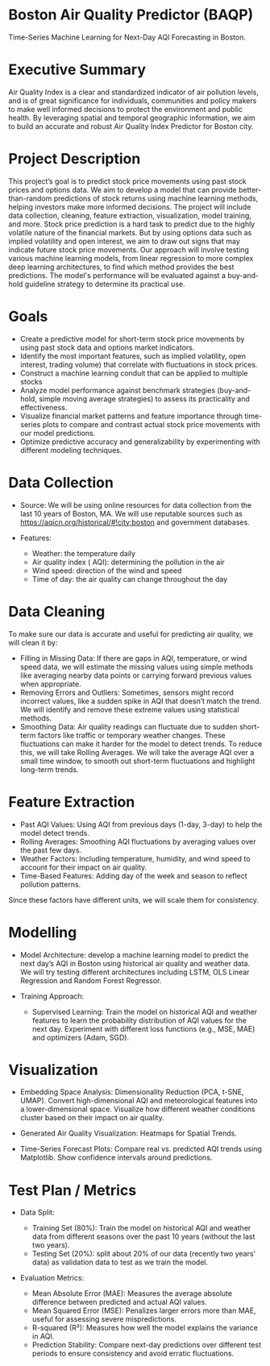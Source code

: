 # Boston Air Quality Predictor (BAQP)
 Time-Series Machine Learning for Next-Day AQI Forecasting in Boston.
# Executive Summary
Air Quality Index is a clear and standardized indicator of air pollution levels, and is of great significance for individuals, communities and policy makers to make well informed decisions to protect the environment and public health. By leveraging spatial and temporal geographic information, we aim to build an accurate and robust Air Quality Index Predictor for Boston city.


# Project Description
This project’s goal is to predict stock price movements using past stock prices and options data. We aim to develop a model that can provide better-than-random predictions of stock returns using machine learning methods, helping investors make more informed decisions. The project will include data collection, cleaning, feature extraction, visualization, model training, and more.
Stock price prediction is a hard task to predict due to the highly volatile nature of the financial markets. But by using options data such as implied volatility and open interest, we aim to draw out signs that may indicate future stock price movements.
Our approach will involve testing various machine learning models, from linear regression to more complex deep learning architectures, to find which method provides the best predictions. The model's performance will be evaluated against a buy-and-hold guideline strategy to determine its practical use.


# Goals
- Create a predictive model for short-term stock price movements by using past stock data and options market indicators.
- Identify the most important features, such as implied volatility, open interest, trading volume) that correlate with fluctuations in stock prices.
- Construct a machine learning conduit that can be applied to multiple stocks
- Analyze model performance against benchmark strategies (buy-and-hold, simple moving average strategies) to assess its practicality and effectiveness.
- Visualize financial market patterns and feature importance through time-series plots to compare and contrast actual stock price movements with our model predictions.
- Optimize predictive accuracy and generalizability by experimenting with different modeling techniques.


# Data Collection 
- Source: 
We will be using online resources for data collection from the last 10 years of Boston, MA. We will use reputable sources such as https://aqicn.org/historical/#!city:boston and government databases. 

- Features:
  - Weather: the temperature daily
  - Air quality index ( AQI): determining the pollution in the air 
  - Wind speed: direction of the wind and speed
  - Time of day: the air quality can change throughout the day 


# Data Cleaning
To make sure our data is accurate and useful for predicting air quality, we will clean it by:

- Filling in Missing Data: If there are gaps in AQI, temperature, or wind speed data, we will estimate the missing values using simple methods like averaging nearby data points or carrying forward previous values when appropriate.
- Removing Errors and Outliers: Sometimes, sensors might record incorrect values, like a sudden spike in AQI that doesn’t match the trend. We will identify and remove these extreme values using statistical methods.
- Smoothing Data: Air quality readings can fluctuate due to sudden short-term factors like traffic or temporary weather changes. These fluctuations can make it harder for the model to detect trends. To reduce this, we will take Rolling Averages. We will take the average AQI over a small time window, to smooth out short-term fluctuations and highlight long-term trends.

# Feature Extraction
- Past AQI Values: Using AQI from previous days (1-day, 3-day) to help the model detect trends.
- Rolling Averages: Smoothing AQI fluctuations by averaging values over the past few days.
- Weather Factors: Including temperature, humidity, and wind speed to account for their impact on air quality.
- Time-Based Features: Adding day of the week and season to reflect pollution patterns.

Since these factors have different units, we will scale them for consistency.

# Modelling
- Model Architecture: develop a machine learning model to predict the next day’s AQI in Boston using historical air quality and weather data. We will try testing different architectures including LSTM, OLS Linear Regression and Random Forest Regressor.

- Training Approach: 
  - Supervised Learning: Train the model on historical AQI and weather features to learn the probability distribution of AQI values for the next day. Experiment with different loss functions (e.g., MSE, MAE) and optimizers (Adam, SGD).


# Visualization
- Embedding Space Analysis: 
Dimensionality Reduction (PCA, t-SNE, UMAP). Convert high-dimensional AQI and meteorological features into a lower-dimensional space. Visualize how different weather conditions cluster based on their impact on air quality.

- Generated Air Quality Visualization: Heatmaps for Spatial Trends. 

- Time-Series Forecast Plots: Compare real vs. predicted AQI trends using Matplotlib. Show confidence intervals around predictions.


# Test Plan / Metrics
- Data Split:
  - Training Set (80%): Train the model on historical AQI and weather data from different seasons over the past 10 years (without the last two years).
  - Testing Set (20%): split about 20% of our data (recently two years' data) as validation data to test as we train the model.

- Evaluation Metrics:
  - Mean Absolute Error (MAE): Measures the average absolute difference between predicted and actual AQI values.
  - Mean Squared Error (MSE): Penalizes larger errors more than MAE, useful for assessing severe mispredictions.
  - R-squared (R²): Measures how well the model explains the variance in AQI.
  - Prediction Stability: Compare next-day predictions over different test periods to ensure consistency and avoid erratic fluctuations.

